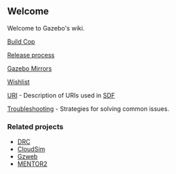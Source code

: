 ## Welcome

Welcome to Gazebo's wiki. 

[Build Cop](https://bitbucket.org/osrf/gazebo/wiki/buildcop)

[Release process](https://bitbucket.org/osrf/gazebo/wiki/releaseprocess)

[Gazebo Mirrors](https://bitbucket.org/osrf/gazebo/wiki/gazebo_mirrors)

[Wishlist](https://bitbucket.org/osrf/gazebo/wiki/wishlist)

[URI](https://bitbucket.org/osrf/gazebo/wiki/uri) - Description of URIs used in [SDF](http://gazebosim.org/sdf)

[Troubleshooting](https://bitbucket.org/osrf/gazebo/wiki/troubleshooting) - Strategies for solving common issues.

### Related projects

* [DRC](https://bitbucket.org/osrf/drcsim/wiki/Home)
* [CloudSim](http://cloudsim.io)
* [Gzweb](https://bitbucket.org/osrf/gzweb/wiki/Home)
* [MENTOR2](https://bitbucket.org/osrf/mentor2/wiki/Home)
